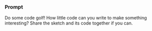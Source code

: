 ### Prompt
Do some code golf! How little code can you write to make something interesting? Share the sketch and its code together if you can.
